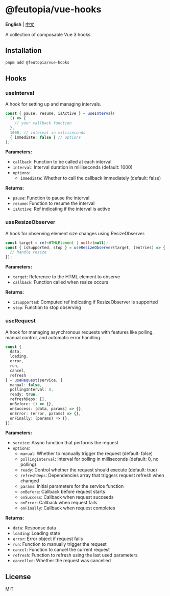 # @feutopia/vue-hooks

**English** | [中文](https://github.com/feutopia/feutopia-monorepo/blob/main/packages/vue-hooks/README.zh-CN.md)

A collection of composable Vue 3 hooks.

## Installation

```bash
pnpm add @feutopia/vue-hooks
```

## Hooks

### useInterval

A hook for setting up and managing intervals.

```ts
const { pause, resume, isActive } = useInterval(
  () => {
    // your callback function
  },
  1000, // interval in milliseconds
  { immediate: false } // options
);
```

**Parameters:**

- `callback`: Function to be called at each interval
- `interval`: Interval duration in milliseconds (default: 1000)
- `options`:
  - `immediate`: Whether to call the callback immediately (default: false)

**Returns:**

- `pause`: Function to pause the interval
- `resume`: Function to resume the interval
- `isActive`: Ref indicating if the interval is active

### useResizeObserver

A hook for observing element size changes using ResizeObserver.

```ts
const target = ref<HTMLElement | null>(null);
const { isSupported, stop } = useResizeObserver(target, (entries) => {
  // handle resize
});
```

**Parameters:**

- `target`: Reference to the HTML element to observe
- `callback`: Function called when resize occurs

**Returns:**

- `isSupported`: Computed ref indicating if ResizeObserver is supported
- `stop`: Function to stop observing

### useRequest

A hook for managing asynchronous requests with features like polling, manual control, and automatic error handling.

```ts
const { 
  data,
  loading,
  error,
  run,
  cancel,
  refresh
} = useRequest(service, {
  manual: false,
  pollingInterval: 0,
  ready: true,
  refreshDeps: [],
  onBefore: () => {},
  onSuccess: (data, params) => {},
  onError: (error, params) => {},
  onFinally: (params) => {},
});
```

**Parameters:**

- `service`: Async function that performs the request
- `options`:
  - `manual`: Whether to manually trigger the request (default: false)
  - `pollingInterval`: Interval for polling in milliseconds (default: 0, no polling)
  - `ready`: Control whether the request should execute (default: true)
  - `refreshDeps`: Dependencies array that triggers request refresh when changed
  - `params`: Initial parameters for the service function
  - `onBefore`: Callback before request starts
  - `onSuccess`: Callback when request succeeds
  - `onError`: Callback when request fails
  - `onFinally`: Callback when request completes

**Returns:**

- `data`: Response data
- `loading`: Loading state
- `error`: Error object if request fails
- `run`: Function to manually trigger the request
- `cancel`: Function to cancel the current request
- `refresh`: Function to refresh using the last used parameters
- `cancelled`: Whether the request was cancelled

## License

MIT
